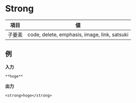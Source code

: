 # Strong

| 項目   | 値                                           |
| ------ | -------------------------------------------- |
| 子要素 | code, delete, emphasis, image, link, satsuki |

## 例

**入力**

```
**hoge**
```

**出力**

```
<strong>hoge</strong>
```
